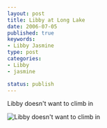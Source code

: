 ```yaml
--- 
layout: post
title: Libby at Long Lake
date: 2006-07-05
published: true
keywords: 
- Libby Jasmine
type: post
categories:
- Libby
- jasmine

status: publish
---
```

Libby doesn't want to climb in 

![Libby doesn't want to climb in](http://media.eick.us/2010/08/IMG_2500.jpg)
